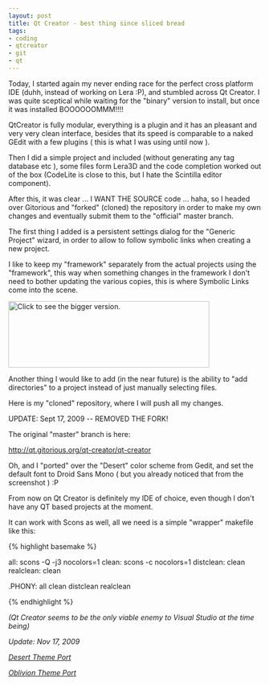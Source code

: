 ```yaml
--- 
layout: post
title: Qt Creator - best thing since sliced bread
tags: 
- coding
- qtcreator
- git
- qt
---
```

Today, I started again my never ending race for the perfect cross platform IDE (duhh, instead of working on Lera :P), and stumbled across Qt Creator. I was quite sceptical while waiting for the "binary" version to install, but once it was installed BOOOOOOMMM!!!!

QtCreator is fully modular, everything is a plugin and it has an pleasant and very very clean interface, besides that its speed is comparable to a naked GEdit with a few plugins ( this is what I was using until now ).

Then I did a simple project and included (without generating any tag database etc ), some files form Lera3D and the code completion worked out of the box (CodeLite is close to this, but I hate the Scintilla editor component).

After this, it was clear ... I WANT THE SOURCE code ... haha, so I headed over Gitorious and "forked" (cloned) the repository in order to make my own changes and eventually submit them to the "official" master branch.

The first thing I added is a persistent settings dialog for the "Generic Project" wizard, in order to allow to follow symbolic links when creating a new project.

I like to keep my "framework" separately from the actual projects using the "framework", this way when something changes in the framework I don't need to bother updating the various copies, this is where Symbolic Links come into the scene.

<a title="Click to see the bigger version." class="image" href="{{ site.url }}/images/2009/05/screenshot.png" target="_blank"><img class="size-thumbnail wp-image-549" title="Click to see the bigger version." src="{{ site.url }}/images/2009/05/screenshot-400x132.png" alt="Click to see the bigger version." width="400" height="132" /></a>

Another thing I would like to add (in the near future) is the ability to "add directories" to a project instead of just manually selecting files.

Here is my "cloned" repository, where I will push all my changes.

<a title="Click to go and fork!" href="http://gitorious.org/~icebreaker/qt-creator/qt-creator-personal" target="_blank"></a>UPDATE: Sept 17, 2009 -- REMOVED THE FORK!

The original "master" branch is here:

<a title="Original Qt Creator Master Branch!" href="http://qt.gitorious.org/qt-creator/qt-creator" target="_blank">http://qt.gitorious.org/qt-creator/qt-creator</a>

Oh, and I "ported" over the "Desert" color scheme from Gedit, and set the default font to Droid Sans Mono ( but you already noticed that from the screenshot ) :P

From now on Qt Creator is definitely my IDE of choice, even though I don't have any QT based projects at the moment.

It can work with Scons as well, all we need is a simple "wrapper" makefile like this:

{% highlight basemake %}

all:
scons -Q -j3 nocolors=1
clean:
scons -c nocolors=1
distclean: clean
realclean: clean

.PHONY: all clean distclean realclean

{% endhighlight %}

<em>(Qt Creator seems to be the only viable enemy to Visual Studio at the time being)</em>

<em>Update: Nov 17, 2009</em>

<em><a title="Desert" href="/files/desert.xml" target="_blank">Desert Theme Port</a></em>

<em><a title="Oblivion" href="/files/oblivion.xml" target="_blank">Oblivion Theme Port</a>
</em>
